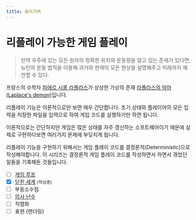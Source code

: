 ```yaml
---
title: 들어가며
---
```


# 리플레이 가능한 게임 플레이

> 만약 우주에 있는 모든 원자의 정확한 위치와 운동량을 알고 있는 존재가 있다면,
> 뉴턴의 운동 법칙을 이용해 과거와 현재의 모든 현상을 설명해주고 미래까지 예언할 수 있다.

프랑스의 수학자 [피에르 시몽 라플라스](https://en.wikipedia.org/wiki/Pierre-Simon_Laplace)가 상상한 가상의 존재 
[라플라스의 악마(Laplace's demon)](https://en.wikipedia.org/wiki/Laplace%27s_demon)입니다.<br />

리플레이 기능은 이론적으로만 보면 매우 간단합니다.
초기 상태와 플레이어의 모든 입력을 저장한 파일을 입력으로 하여 게임 코드를 실행하기만 하면 됩니다.

이론적으로는 간단하지만 게임은 많은 상태를 자주 갱신하는 소프트웨어이기 때문에
실제로 구현하다보면 여러가지 문제에 부딪치게 됩니다.

리플레이 기능을 구현하기 위해서는 게임 플레이 코드를 결정론적(Deterministic)으로 작성해야합니다.
이 시리즈는 결정론적 게임 플레이 코드를 작성하면서 하면서 겪었던 일들을 기록해둔 것들입니다.

- [ ] [게임 루프](game-loop.md)
- [x] [닫힌 세계](closed-world.md) <small>(작성중)</small>
- [ ] 부동소수점
- [ ] [의사 난수](pseudo-random.md)
- [ ] 직렬화
- [ ] 표현 (렌더링)